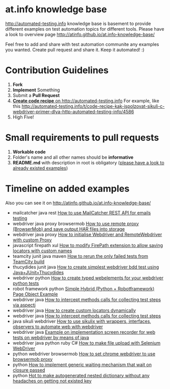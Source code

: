 at.info knowledge base
======================

http://automated-testing.info knowledge base is basement to provide different examples on test automation topics for different tools. Please have a look to overview page http://atinfo.github.io/at.info-knowledge-base/

Feel free to add and share with test automation communite any examples you wanted. Create pull request and share it.
Keep it automated! :)


Contribution Guidelines
======================

1. **Fork**
2. **Implement** Something
3. Submit a **Pull Request**
4. <a href="http://automated-testing.info/t/gotovye-reczepty-ili-aktivizacziya-soobshhestva-avtomatizatorov-na-atinfo/4441">**Create code recipe** on http://automated-testing.info</a> For example, like this http://automated-testing.info/t/code-recipe-kak-ispolzovat-sikuli-c-webdriver-primer-dlya-http-automated-testing-info/4586
4. High Five!


Small requirements to pull requests
======================

1. **Workable code**
2. Folder's name and all other names should be **informative**
3. **README.md** with description in root is obligatory (<a href="https://github.com/atinfo/at.info-knowledge-base/blob/master/functional%20test%20automation/webdriver/methods-interceptor-via-aspectj-on-java/README.md">please have a look to already existed examples</a>)


Timeline on added examples
======================
Also you can see it on http://atinfo.github.io/at.info-knowledge-base/

<ul>
            <li> <label>mailcatcher</label> <label>java</label> <label>rest</label> <a href="https://github.com/atinfo/at.info-knowledge-base/tree/master/functional%20test%20automation/webdriver/mailcatcher%20rest%20client%20on%20java" target="_blank">How to use MailCatcher REST API for emails testing</a> </li>
            <li> <label>webdriver</label> <label>java</label> <label>proxy</label>  <label>browsermob</label> <a href="https://github.com/atinfo/at.info-knowledge-base/tree/master/functional%20test%20automation/webdriver/remote%20proxy%20and%20har%20storage%20on%20java" target="_blank">How to use remote proxy (BrowserMob) and save output HAR files into storage</a> </li>
            <li> <label>webdriver</label> <label>java</label> <label>proxy</label> <a href="https://github.com/atinfo/at.info-knowledge-base/tree/master/functional%20test%20automation/webdriver/setting%20proxy%20for%20webdriver%20on%20java" target="_blank">How to initialise Webdriver and RemoteWebdriver with custom Proxy</a></li>
            <li> <label>javascript</label> <label>firepath</label> <label>xul</label> <a href="https://github.com/atinfo/at.info-knowledge-base/tree/master/programming/javascript/how%20to%20extend%20firepath" target="_blank">How to modify FirePath extension to allow saving locators with custom names</a></li>
            <li> <label>teamcity</label> <label>junit</label> <label>java</label> <label>maven</label> <a href="https://github.com/atinfo/at.info-knowledge-base/tree/master/programming/java/junit/run_failed_tests" target="_blank">How to rerun the only failed tests from TeamCity build</a></li>
            <li> <label>thucydides</label> <label>junit</label> <label>java</label> <a href="https://github.com/atinfo/at.info-knowledge-base/tree/master/functional%20test%20automation/thucydides/simple%20example%20of%20test%20based%20on%20google.com" target="_blank">How to create simplest webdriver bdd test using Java+JUnit+Thucydides</a> </li>
            <li> <label>webdriver</label> <label>python</label> <a href="https://github.com/atinfo/at.info-knowledge-base/tree/master/functional%20test%20automation/webdriver/typed%20webelements%20on%20python" target="_blank">How to create typed webelements for your webdriver python tests</a> </li>
            <li> <label>robot framework</label> <label>python</label> <a href="https://github.com/atinfo/at.info-knowledge-base/tree/master/functional%20test%20automation/robotframework/Simple%20Hybrid%20(Python%20%2B%20Robotframework)%20Page%20Object%20Example" target="_blank">Simple Hybrid (Python + Robotframework) Page Object Example</a> </li>
            <li> <label>webdriver</label> <label>java</label> <a href="https://github.com/atinfo/at.info-knowledge-base/tree/master/functional%20test%20automation/webdriver/methods-interceptor-via-aspectj-on-java">How to intercept methods calls for collecting test steps via aspectj</a> </li>
            <li> <label>webdriver</label> <label>java</label> <a href="https://github.com/atinfo/at.info-knowledge-base/tree/master/functional%20test%20automation/webdriver/custom-locators-on-java">How to create custom locators dynamically</a> </li>
            <li> <label>webdriver</label> <label>java</label> <a href="https://github.com/atinfo/at.info-knowledge-base/tree/master/functional%20test%20automation/webdriver/methods-interceptor-on-java">How to intercept methods calls for collecting test steps</a> </li>
            <li> <label>java</label> <label>sikuli</label> <label>webdriver</label> <a href="https://github.com/atinfo/at.info-knowledge-base/tree/master/functional%20test%20automation/sikuli/Java%20Sikuli%20WebDriver%20Examples">How to use sikulix with wrappers, interfaces, observers to automate web with webdriver </a> </li>
            <li> <label>webdriver</label> <label>java</label> <a href="https://github.com/atinfo/at.info-knowledge-base/tree/master/functional%20test%20automation/webdriver/capture%20video%20on%20java">Example on implementation screen recorder for web tests on webdriver by means of java</a> </li>
            <li> <label>webdriver</label> <label>java</label> <label>python</label> <label>ruby</label> <label>C#</label> <a href="https://github.com/atinfo/at.info-knowledge-base/tree/master/functional%20test%20automation/webdriver/file%20upload"> How to make file upload with Selenium WebDriver</a> </li>
            <li> <label>python</label> <label>webdriver</label> <label>browsermob</label> <a href="https://github.com/atinfo/at.info-knowledge-base/tree/master/functional%20test%20automation/webdriver/chromedriver%20with%20browsermob%20proxy%20on%20python"> How to set chrome webdriver to use browsermob proxy</a> </li>
            <li> <label>python</label> <a href="https://github.com/atinfo/at.info-knowledge-base/tree/master/programming/python/code%20recipes/implement%20general%20wait"> How to implement generic waiting mechanism that wait on closure passed</a> </li>
            <li> <label>python</label> <a href="https://github.com/atinfo/at.info-knowledge-base/tree/master/programming/python/code%20recipes/generate%20nested%20dicts"> Hot to make autogenerated nested dictionary without any headaches on getting not existed key</a> </li>
          </ul>
